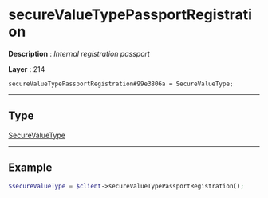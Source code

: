 # secureValueTypePassportRegistration

**Description** : *Internal registration passport*

**Layer** : 214

```tl
secureValueTypePassportRegistration#99e3806a = SecureValueType;
```

---

## Type

[SecureValueType](type/SecureValueType)

---

## Example

```php
$secureValueType = $client->secureValueTypePassportRegistration();
```